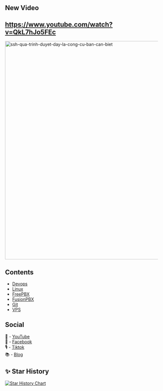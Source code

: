 ## New Video 
https://www.youtube.com/watch?v=QkL7hJo5FEc
---
<img width="1280" height="720" alt="ssh-qua-trinh-duyet-day-la-cong-cu-ban-can-biet" src="https://github.com/user-attachments/assets/b0a17d73-e84c-4ed3-9565-7e342272d312" />

## Contents
- [Devops](https://www.youtube.com/playlist?list=PLEpJ2JwS52iA-WNnvcWXiVqGbIxkt0pPO)
- [Linux](https://www.youtube.com/playlist?list=PLEpJ2JwS52iBukVgkFt8ijoWggD3sESmD)
- [FreePBX](https://www.youtube.com/playlist?list=PLEpJ2JwS52iCeO46gCAo-3q8L1nUSPeZZ)
- [FusionPBX](https://www.youtube.com/playlist?list=PLEpJ2JwS52iCeO46gCAo-3q8L1nUSPeZZ)
- [Git](https://www.youtube.com/playlist?list=PLEpJ2JwS52iDFkODoPjahyQb65oKqlpaP)
- [VPS](https://www.youtube.com/playlist?list=PLEpJ2JwS52iA2n6Bcx75AEHE_zVoAWTBy)

## Social
🎥 - [YouTube](https://www.youtube.com/channel/UC2So3jI5sB6kG0F6eDhexPQ?sub_confirmation=1)\
💼 - [Facebook](https://facebook.com/kienletv)\
🎙 - [Tiktok](https://www.tiktok.com/@kienletv?lang=vi-VN)\
📚 - [Blog](https://vuihoctech.com)

## ✨ Star History
[![Star History Chart](https://api.star-history.com/svg?repos=kienletvkienletv,git@github.com:kienletv/kienletv.git,kienletv/kienletv.git&type=Date)](https://www.star-history.com/#kienletvkienletv&git@github.com:kienletv/kienletv.git&kienletv/kienletv.git&Date)

